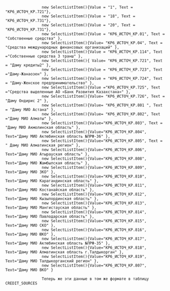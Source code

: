                     new SelectListItem(){Value = "1", Text = "КР6_ИСТОЧ_КР.721"},
                    new SelectListItem(){Value = "18", Text = "КР6_ИСТОЧ_КР.731"},
                    new SelectListItem(){Value = "20", Text = "КР6_ИСТОЧ_КР.731"},
                    new SelectListItem(){Value = "КР6_ИСТОЧ_КР.01", Text = "Собственные средства" },
                    new SelectListItem(){Value= "КР6_ИСТОЧ_КР.04", Text = "Средства международных финансовых организаций" },
                    new SelectListItem(){Value = "КР6_ИСТОЧ_КР.114", Text ="Cобственные средства 3 транш" },
                    new SelectListItem(){ Value= "КР6_ИСТОЧ_КР.721", Text = "Даму кредиты2" },
                    new SelectListItem(){Value = "КР6_ИСТОЧ_КР.723", Text ="Даму-Жанаозен" },
                    new SelectListItem(){Value = "КР6_ИСТОЧ_КР.724", Text = "Даму-Женское предпринимательство" },
                    new SelectListItem(){Value ="КР6_ИСТОЧ_КР.725", Text ="Средства выделенные АО «Банк Развития Казахстана»" },
                    new SelectListItem(){Value= "КР6_ИСТОЧ_КР.726", Text = "Даму Ондирис 2" },
                    new SelectListItem(){Value= "КР6_ИСТОЧ_КР.801 ", Text = "Даму МИО Астана" },
                    new SelectListItem(){Value= "КР6_ИСТОЧ_КР.802", Text ="Даму МИО Алматы" },
                    new SelectListItem(){Value="КР6_ИСТОЧ_КР.803", Text = "Даму МИО Акмолинская область" },
                    new SelectListItem(){Value="КР6_ИСТОЧ_КР.804", Text="Даму МИО Актюбинская область №ПРФ-36" },
                    new SelectListItem(){Value="КР6_ИСТОЧ_КР.805", Text = " Даму МИО Алматинская регион" },
                    new SelectListItem(){Value="КР6_ИСТОЧ_КР.806", Text="Даму МИО Атырауская область" },
                    new SelectListItem(){Value="КР6_ИСТОЧ_КР.808", Text="Даму МИО Жамбылская область" },
                    new SelectListItem(){Value="КР6_ИСТОЧ_КР.809", Text="Даму МИО ЗКО" },
                    new SelectListItem(){Value="КР6_ИСТОЧ_КР.810", Text="Даму МИО Карагандинская область" },
                    new SelectListItem(){Value="КР6_ИСТОЧ_КР.811", Text="Даму МИО Костанайская область" },
                    new SelectListItem(){Value="КР6_ИСТОЧ_КР.812", Text="Даму МИО Кызылординская область" },
                    new SelectListItem(){Value="КР6_ИСТОЧ_КР.813", Text="Даму МИО Мангистауская область" },
                    new SelectListItem(){Value="КР6_ИСТОЧ_КР.814", Text="Даму МИО Павлодарская область" },
                    new SelectListItem(){Value="КР6_ИСТОЧ_КР.815", Text="Даму МИО СКО" },
                    new SelectListItem(){Value="КР6_ИСТОЧ_КР.816", Text="Даму МИО ЮКО" },
                    new SelectListItem(){Value="КР6_ИСТОЧ_КР.817", Text="Даму МИО Актюбинская область №ПРФ-35" },
                    new SelectListItem(){Value="КР6_ИСТОЧ_КР.818", Text="Даму МИО Алматинская область г.Талдыкорган" },
                    new SelectListItem(){Value="КР6_ИСТОЧ_КР.819", Text="Даму МИО Талдыкорганский регион" },
                    new SelectListItem(){Value="КР6_ИСТОЧ_КР.807", Text="Даму МИО ВКО" }

                    Теперь же эти данные в том же формате в таблицу CREDIT_SOURCES 
